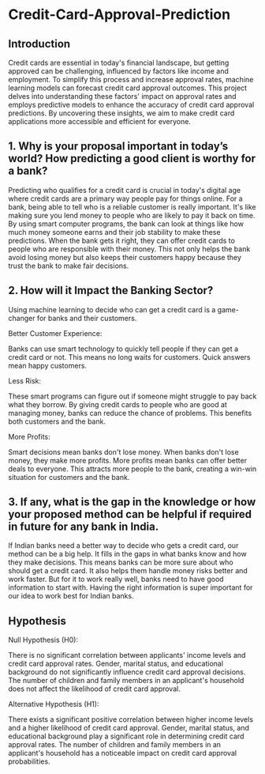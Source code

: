 # Credit-Card-Approval-Prediction
 
## Introduction
 Credit cards are essential in today's financial landscape, but getting approved can be challenging, influenced by factors like income and employment. To simplify this process and increase approval rates, machine learning models can forecast credit card approval outcomes. This project delves into understanding these factors' impact on approval rates and employs predictive models to enhance the accuracy of credit card approval predictions. By uncovering these insights, we aim to make credit card applications more accessible and efficient for everyone.

## 1. Why is your proposal important in today’s world? How predicting a good client is worthy for a bank?

Predicting who qualifies for a credit card is crucial in today's digital age where credit cards are a primary way people pay for things online. For a bank, being able to tell who is a reliable customer is really important. It's like making sure you lend money to people who are likely to pay it back on time. By using smart computer programs, the bank can look at things like how much money someone earns and their job stability to make these predictions. When the bank gets it right, they can offer credit cards to people who are responsible with their money. This not only helps the bank avoid losing money but also keeps their customers happy because they trust the bank to make fair decisions.

## 2. How will it Impact the Banking Sector?

Using machine learning to decide who can get a credit card is a game-changer for banks and their customers.

Better Customer Experience:

Banks can use smart technology to quickly tell people if they can get a credit card or not. This means no long waits for customers. Quick answers mean happy customers.

Less Risk:

These smart programs can figure out if someone might struggle to pay back what they borrow. By giving credit cards to people who are good at managing money, banks can reduce the chance of problems. This benefits both customers and the bank.

More Profits:

Smart decisions mean banks don't lose money. When banks don't lose money, they make more profits. More profits mean banks can offer better deals to everyone. This attracts more people to the bank, creating a win-win situation for customers and the bank.

## 3. If any, what is the gap in the knowledge or how your proposed method can be helpful if required in future for any bank in India.

If Indian banks need a better way to decide who gets a credit card, our method can be a big help. It fills in the gaps in what banks know and how they make decisions. This means banks can be more sure about who should get a credit card. It also helps them handle money risks better and work faster. But for it to work really well, banks need to have good information to start with. Having the right information is super important for our idea to work best for Indian banks.

## Hypothesis

Null Hypothesis (H0):

There is no significant correlation between applicants' income levels and credit card approval rates.
Gender, marital status, and educational background do not significantly influence credit card approval decisions.
The number of children and family members in an applicant's household does not affect the likelihood of credit card approval.

Alternative Hypothesis (H1):

There exists a significant positive correlation between higher income levels and a higher likelihood of credit card approval.
Gender, marital status, and educational background play a significant role in determining credit card approval rates.
The number of children and family members in an applicant's household has a noticeable impact on credit card approval probabilities.